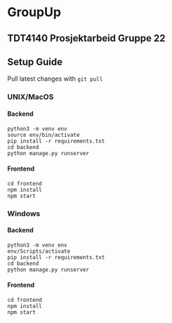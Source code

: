 # GroupUp

## TDT4140 Prosjektarbeid Gruppe 22

## Setup Guide

Pull latest changes with ```git pull```

### UNIX/MacOS

#### Backend

```shell
python3 -m venv env
source env/bin/activate
pip install -r requirements.txt
cd backend
python manage.py runserver
```

#### Frontend

```shell
cd frontend
npm install
npm start
```

### Windows

#### Backend

```shell
python3 -m venv env
env/Scripts/activate
pip install -r requirements.txt
cd backend
python manage.py runserver
```

#### Frontend

```shell
cd frontend
npm install
npm start
```
